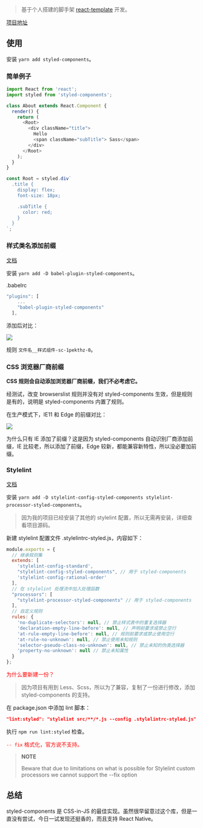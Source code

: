> 基于个人搭建的脚手架 [react-template](https://github.com/zhuanglong/react-template) 开发。

[项目地址](https://github.com/zhuanglong/react-template/tree/styled-components_demo)

## 使用

安装 `yarn add styled-components`。

### 简单例子

```js
import React from 'react';
import styled from 'styled-components';

class About extends React.Component {
  render() {
    return (
      <Root>
        <div className="title">
          Hello
          <span className="subTitle"> Sass</span>
        </div>
      </Root>
    );
  }
}

const Root = styled.div`
  .title {
    display: flex;
    font-size: 18px;

    .subTitle {
      color: red;
    }
  }
`;
```

### 样式类名添加前缀

[文档](https://styled-components.com/docs/tooling#babel-plugin)

安装 `yarn add -D babel-plugin-styled-components`。

.babelrc

```js
"plugins": [
    ...
    "babel-plugin-styled-components"
  ],
```

添加后对比：

![](https://gitee.com/zloooong/image_store/raw/master/img/20210525175447.png)

规则 `文件名__样式组件-sc-1pekthz-0`。

### CSS 浏览器厂商前缀

**CSS 规则会自动添加浏览器厂商前缀，我们不必考虑它。**

经测试，改变 browserslist 规则并没有对 styled-components 生效，但是规则是有的，说明是 styled-components 内置了规则。 

在生产模式下，IE11 和 Edge 的前缀对比：

![](https://gitee.com/zloooong/image_store/raw/master/img/20210525182747.png)

为什么只有 IE 添加了前缀？这是因为 styled-components 自动识别厂商添加前缀，IE 比较老，所以添加了前缀，Edge 较新，都能兼容新特性，所以没必要加前缀。

### Stylelint

[文档](https://styled-components.com/docs/tooling#stylelint)

安装 `yarn add -D stylelint-config-styled-components stylelint-processor-styled-components`。

> 因为我的项目已经安装了其他的 stylelint 配置，所以无需再安装，详细查看项目源码。

新建 stylelint 配置文件 .stylelintrc-styled.js，内容如下：

```js
module.exports = {
  // 继承规则集
  extends: [
    'stylelint-config-standard',
    "stylelint-config-styled-components", // 用于 styled-components
    'stylelint-config-rational-order'
  ],
  // 在 stylelint 处理流中加入处理函数
  "processors": [
    "stylelint-processor-styled-components" // 用于 styled-components
  ],
  // 自定义规则
  rules: {
    'no-duplicate-selectors': null, // 禁止样式表中的重复选择器
    'declaration-empty-line-before': null, // 声明前要求或禁止空行
    'at-rule-empty-line-before': null, // 规则前要求或禁止使用空行
    'at-rule-no-unknown': null, // 禁止使用未知规则
    'selector-pseudo-class-no-unknown': null, // 禁止未知的伪类选择器
    'property-no-unknown': null // 禁止未知属性
  }
};
```

<font color="red">为什么要新建一份？</font>

> 因为项目有用到 Less、Scss，所以为了兼容，复制了一份进行修改，添加 styled-components 的支持。

在 package.json 中添加 lint 脚本：

```json
"lint:styled": "stylelint src/**/*.js --config .stylelintrc-styled.js"
```

执行 `npm run lint:styled` 检查。

<font color="red">`-- fix` 格式化，官方说不支持。</font>

> **NOTE**
>
> Beware that due to limitations on what is possible for Stylelint custom processors we cannot support the --fix option

## 总结

styled-components 是 CSS-in-JS 的最佳实现。虽然很早留意过这个库，但是一直没有尝试，今日一试发现还挺香的，而且支持 React Native。
